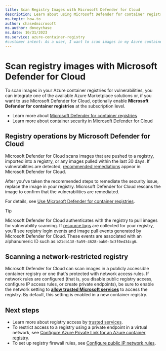```yaml
---
title: Scan Registry Images with Microsoft Defender for Cloud
description: Learn about using Microsoft Defender for container registries to scan images in your Azure container registries
ms.topic: how-to
author: chasedmicrosoft
ms.author: doveychase
ms.date: 10/31/2023
ms.service: azure-container-registry
#customer intent: As a user, I want to scan images in my Azure container registries for vulnerabilities so that I can ensure the security of my containerized applications.
---
```


# Scan registry images with Microsoft Defender for Cloud

To scan images in your Azure container registries for vulnerabilities, you can integrate one of the available Azure Marketplace solutions or, if you want to use Microsoft Defender for Cloud, optionally enable **Microsoft Defender for container registries** at the subscription level. 

* Learn more about [Microsoft Defender for container registries](/azure/defender-for-cloud/defender-for-containers-va-acr)
* Learn more about [container security in Microsoft Defender for Cloud](/azure/defender-for-cloud/defender-for-containers-introduction)

## Registry operations by Microsoft Defender for Cloud

Microsoft Defender for Cloud scans images that are pushed to a registry, imported into a registry, or any images pulled within the last 30 days. If vulnerabilities are detected, [recommended remediations](/azure/defender-for-cloud/defender-for-containers-va-acr#view-and-remediate-findings) appear in Microsoft Defender for Cloud.

 After you've taken the recommended steps to remediate the security issue, replace the image in your registry. Microsoft Defender for Cloud rescans the image to confirm that the vulnerabilities are remediated. 

For details, see [Use Microsoft Defender for container registries](/azure/defender-for-cloud/defender-for-containers-va-acr).

> [!TIP]
> Microsoft Defender for Cloud authenticates with the registry to pull images for vulnerability scanning. If [resource logs](monitor-service-reference.md#resource-logs) are collected for your registry, you'll see registry login events and image pull events generated by Microsoft Defender for Cloud. These events are associated with an alphanumeric ID such as `b21cb118-5a59-4628-bab0-3c3f0e434cg6`.

## Scanning a network-restricted registry

Microsoft Defender for Cloud can scan images in a publicly accessible container registry or one that's protected with network access rules. If network rules are configured (that is, you disable public registry access, configure IP access rules, or create private endpoints), be sure to enable the network setting to [**allow trusted Microsoft services**](allow-access-trusted-services.md) to access the registry. By default, this setting is enabled in a new container registry.

## Next steps

* Learn more about registry access by [trusted services](allow-access-trusted-services.md).
* To restrict access to a registry using a private endpoint in a virtual network, see [Configure Azure Private Link for an Azure container registry](container-registry-private-link.md).
* To set up registry firewall rules, see [Configure public IP network rules](container-registry-access-selected-networks.md).

